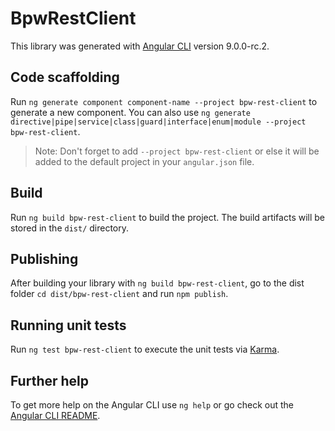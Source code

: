 # BpwRestClient

This library was generated with [Angular CLI](https://github.com/angular/angular-cli) version 9.0.0-rc.2.

## Code scaffolding

Run `ng generate component component-name --project bpw-rest-client` to generate a new component. You can also use `ng generate directive|pipe|service|class|guard|interface|enum|module --project bpw-rest-client`.
> Note: Don't forget to add `--project bpw-rest-client` or else it will be added to the default project in your `angular.json` file. 

## Build

Run `ng build bpw-rest-client` to build the project. The build artifacts will be stored in the `dist/` directory.

## Publishing

After building your library with `ng build bpw-rest-client`, go to the dist folder `cd dist/bpw-rest-client` and run `npm publish`.

## Running unit tests

Run `ng test bpw-rest-client` to execute the unit tests via [Karma](https://karma-runner.github.io).

## Further help

To get more help on the Angular CLI use `ng help` or go check out the [Angular CLI README](https://github.com/angular/angular-cli/blob/master/README.md).
